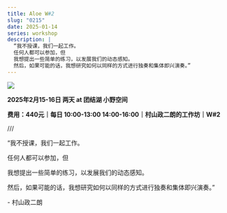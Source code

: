 ```yaml
---
title: Aloe W#2
slug: "0215"
date: 2025-01-14
series: workshop
description: |
  “我不授课，我们一起工作。
  任何人都可以参加，但
  我想提出一些简单的练习，以发展我们的动态感知。
  然后，如果可能的话，我想研究如何以同样的方式进行独奏和集体即兴演奏。”
---
```

![](/images/uploads/seijio.jpg)

**2025年2月15-16日 两天 at 团结湖 小野空间**

**费用：440元｜每日 10:00-13:00 14:00-16:00｜村山政二朗的工作坊｜W#2**

///

“我不授课，我们一起工作。

任何人都可以参加，但

我想提出一些简单的练习，以发展我们的动态感知。

然后，如果可能的话，我想研究如何以同样的方式进行独奏和集体即兴演奏。”

\- 村山政二朗
